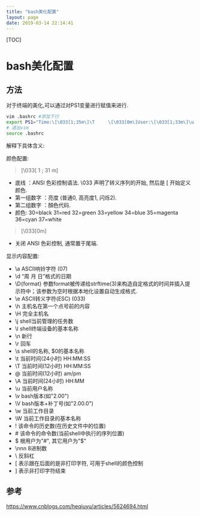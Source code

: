 ```yaml
---
title: "bash美化配置"
layout: page
date: 2019-03-14 22:14:41
---
```


[TOC]

# bash美化配置

## 方法

对于终端的美化,可以通过对PS1变量进行赋值来进行.

```sh
vim .bashrc #添加下行
export PS1="Time:\[\033[1;35m\]\T     \[\033[0m\]User:\[\033[1;33m\]\u     \[\033[0m\]Dir:\[\033[1;32m\]\w\[\033[0m\]\n\$"
# 退出vim
source .bashrc
```

解释下具体含义:

颜色配置:

> \[\033[ 1 ; 31 m\]

* 底线 ：ANSI 色彩控制语法. \033 声明了转义序列的开始, 然后是 [ 开始定义颜色.
* 第一组数字 ：亮度 (普通0, 高亮度1, 闪烁2).
* 第二组数字 ：顏色代码.
* 颜色: 30=black 31=red 32=green 33=yellow 34=blue 35=magenta 36=cyan 37=white

> \[\033[0m\]

* 关闭 ANSI 色彩控制, 通常置于尾端.

显示内容配置:

* \a     ASCII响铃字符 (07)
* \d     “周 月 日”格式的日期
* \D{format}   参数format被传递给strftime(3)来构造自定格式的时间并插入提示符中；该参数为空时根据本地化设置自动生成格式.
* \e     ASCII转义字符(ESC) (033)
* \h     主机名在第一个点号前的内容
* \H     完全主机名
* \j     shell当前管理的任务数
* \l     shell终端设备的基本名称
* \n     新行
* \r     回车
* \s     shell的名称, $0的基本名称
* \t     当前时间(24小时) HH:MM:SS
* \T     当前时间(12小时) HH:MM:SS
* \@     当前时间(12小时) am/pm
* \A     当前时间(24小时) HH:MM
* \u     当前用户名称
* \v     bash版本(如"2.00")
* \V     bash版本+补丁号(如"2.00.0")
* \w     当前工作目录
* \W     当前工作目录的基本名称
* \!     该命令的历史数(在历史文件中的位置)
* \#     该命令的命令数(当前shell中执行的序列位置)
* \$     根用户为"#", 其它用户为"$"
* \nnn   8进制数
* \\     反斜杠
* \[     表示跟在后面的是非打印字符, 可用于shell的颜色控制
* \]     表示非打印字符结束

## 参考

<https://www.cnblogs.com/heqiuyu/articles/5624694.html>
